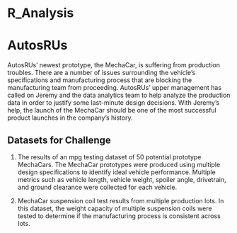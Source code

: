 # R_Analysis

# AutosRUs

AutosRUs’ newest prototype, the MechaCar, is suffering from production troubles. There are a number of issues surrounding the vehicle’s specifications and manufacturing process that are blocking the manufacturing team from proceeding. AutosRUs’ upper management has called on Jeremy and the data analytics team to help analyze the production data in order to justify some last-minute design decisions. With Jeremy’s help, the launch of the MechaCar should be one of the most successful product launches in the company’s history.

## Datasets for Challenge

1. The results of an mpg testing dataset of 50 potential prototype MechaCars. The MechaCar prototypes were produced using multiple design specifications to identify ideal vehicle performance. Multiple metrics such as vehicle length, vehicle weight, spoiler angle, drivetrain, and ground clearance were collected for each vehicle.

2. MechaCar suspension coil test results from multiple production lots. In this dataset, the weight capacity of multiple suspension coils were tested to determine if the manufacturing process is consistent across lots.

